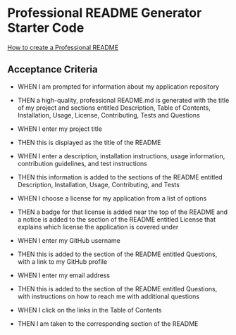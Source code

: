 # Professional README Generator Starter Code

[How to create a Professional README](https://coding-boot-camp.github.io/full-stack/github/professional-readme-guide)

## Acceptance Criteria
- WHEN I am prompted for information about my application repository
- THEN a high-quality, professional README.md is generated with the title of my project and sections entitled Description, Table of Contents, Installation, Usage, License, Contributing, Tests and Questions

- WHEN I enter my project title
- THEN this is displayed as the title of the README

- WHEN I enter a description, installation instructions, usage information, contribution guidelines, and test instructions
- THEN this information is added to the sections of the README entitled Description, Installation, Usage, Contributing, and Tests

- WHEN I choose a license for my application from a list of options
- THEN a badge for that license is added near the top of the README and a notice is added to the section of the README entitled License that explains which license the application is covered under

- WHEN I enter my GitHub username
- THEN this is added to the section of the README entitled Questions, with a link to my GitHub profile

- WHEN I enter my email address
- THEN this is added to the section of the README entitled Questions, with instructions on how to reach me with additional questions

- WHEN I click on the links in the Table of Contents
- THEN I am taken to the corresponding section of the README